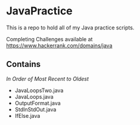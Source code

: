 # JavaPractice
This is a repo to hold all of my Java practice scripts.

Completing Challenges available at https://www.hackerrank.com/domains/java

## Contains
*In Order of Most Recent to Oldest*
- JavaLoopsTwo.java
- JavaLoops.java
- OutputFormat.java
- StdInStdOut.java
- IfElse.java
